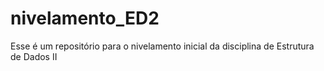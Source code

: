 # nivelamento_ED2
Esse é um repositório para o nivelamento inicial da disciplina de Estrutura de Dados II
